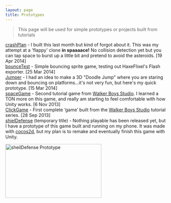```yaml
---
layout: page
title: Prototypes
---
```

<blockquote>This page will be used for simple prototypes or projects built from tutorials</blockquote>

<div class="new-entry">
<a href="/crashPlan">crashPlan</a> - I built this last month but kind of forgot about it. This was my attempt at a 'flappy' clone <b>in spaaaace!</b> No collision detection yet but you can tap space to burst up a little bit and pretend to avoid the asteroids. [19 Apr 2014]
</div>

<div class="new-entry">
<a href="/bouncetest">bounceTest</a> - Simple bouncing sprite game, testing out HaxeFlixel's Flash exporter. [25 Mar 2014]
</div>

<div class="new-entry">
<a href="/jumper">Jumper</a> - I had an idea to make a 3D "Doodle Jump" where you are staring down and bouncing on platforms...it's not very fun, but here's my quick prototype. [15 Mar 2014]
</div>

<div class="new-entry">
<a title="spaceGame" href="/spaceGame">spaceGame</a> - Second tutorial game from <a title="Walker Boys Studio" href="http://walkerboystudio.com/html/unity_course_syllabus.html">Walker Boys Studio</a>. I learned a TON more on this game, and really am starting to feel comfortable with how Unity works. [6 Nov 2013]
</div>

<div class="new-entry">
<a title="ClickGame" href="/UnityWBProject1">ClickGame</a> - First complete ‘game’ built from the <a title="Walker Boys Studio" href="http://walkerboystudio.com/html/unity_course_syllabus.html">Walker Boys Studio</a> tutorial series. [28 Sep 2013]
</div>

<div class="new-entry">
<a href="http://jonathanhirz.com/2013/10/15/shieldefense-is-the-next-game-that-i-think-i-will/">shielDefense</a> (temporary title) - Nothing playable has been released yet, but I have a prototype of this game built and running on my phone. It was made with <a href="http://www.cocos2d-iphone.org">cocos2d</a>, but my plan is to remake and eventually finish this game with Unity.

<a href="http://jonathanhirz.com/images/PshKN0a.png"><img alt="sheilDefense Prototype" src="http://jonathanhirz.com/images/PshKN0a.png" width="300" height="169" /></a>
</div>
